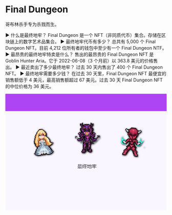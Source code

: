 # Final Dungeon

哥布林杀手专为杀戮而生。

▶ 什么是最终地牢？
Final Dungeon 是一个 NFT（非同质代币）集合。存储在区块链上的数字艺术品集合。
▶ 最终地牢代币有多少？
总共有 5,000 个 Final Dungeon NFT。目前 4,212 位所有者的钱包中至少有一个 Final Dungeon NTF。
▶ 最昂贵的最终地牢特卖是什么？
售出的最昂贵的 Final Dungeon NFT 是 Goblin Hunter Aria。它于 2022-06-08（3 个月前）以 363.8 美元的价格售出。
▶ 最近卖出了多少最终地牢？
过去 30 天内售出了 400 个 Final Dungeon NFT。
▶ 最终地牢需要多少钱？
在过去 30 天里，Final Dungeon NFT 最便宜的销售额低于 4 美元，最高销售额超过 67 美元。过去 30 天 Final Dungeon NFT 的中位价格为 36 美元。

![nft](01.png)
